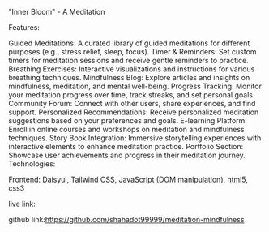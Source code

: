 "Inner Bloom" - A Meditation



Features:

Guided Meditations: A curated library of guided meditations for different purposes (e.g., stress relief, sleep, focus).
Timer & Reminders: Set custom timers for meditation sessions and receive gentle reminders to practice.
Breathing Exercises: Interactive visualizations and instructions for various breathing techniques.
Mindfulness Blog: Explore articles and insights on mindfulness, meditation, and mental well-being.
Progress Tracking: Monitor your meditation progress over time, track streaks, and set personal goals.
Community Forum: Connect with other users, share experiences, and find support.
Personalized Recommendations: Receive personalized meditation suggestions based on your preferences and goals.
E-learning Platform: Enroll in online courses and workshops on meditation and mindfulness techniques.
Story Book Integration: Immersive storytelling experiences with interactive elements to enhance meditation practice.
Portfolio Section: Showcase user achievements and progress in their meditation journey.
Technologies:

Frontend: Daisyui, Tailwind CSS, JavaScript (DOM manipulation), html5, css3


live link: 

github  link:https://github.com/shahadot99999/meditation-mindfulness